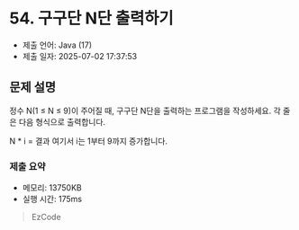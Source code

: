 # 54. 구구단 N단 출력하기
- 제출 언어: Java (17)
- 제출 일자: 2025-07-02 17:37:53

## 문제 설명
정수 N(1 ≤ N ≤ 9)이 주어질 때, 구구단 N단을 출력하는 프로그램을 작성하세요.
각 줄은 다음 형식으로 출력합니다.

N * i = 결과
여기서 i는 1부터 9까지 증가합니다.


### 제출 요약
- 메모리: 13750KB
- 실행 시간: 175ms

> EzCode
